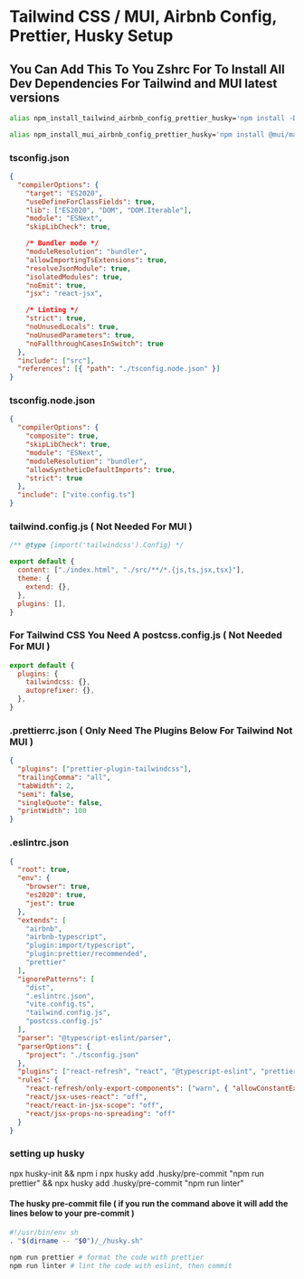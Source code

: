 # Tailwind CSS / MUI, Airbnb Config, Prettier, Husky Setup

## You Can Add This To You Zshrc For To Install All Dev Dependencies For Tailwind and MUI latest versions

```bash
alias npm_install_tailwind_airbnb_config_prettier_husky='npm install -D @headlessui/react @types/react @types/react-dom @typescript-eslint/eslint-plugin @typescript-eslint/parser @vitejs/plugin-react autoprefixer eslint eslint-config-airbnb eslint-config-airbnb-typescript eslint-config-prettier eslint-plugin-import eslint-plugin-jsx-a11y eslint-plugin-prettier eslint-plugin-react eslint-plugin-react-hooks eslint-plugin-react-refresh husky postcss prettier prettier-plugin-tailwindcss tailwindcss typescript'
```

```bash
alias npm_install_mui_airbnb_config_prettier_husky='npm install @mui/material @mui/icons-material @emotion/react @emotion/styled && npm install -D @types/react @types/react-dom @typescript-eslint/eslint-plugin @typescript-eslint/parser @vitejs/plugin-react eslint eslint-config-airbnb eslint-config-airbnb-typescript eslint-config-prettier eslint-plugin-import eslint-plugin-jsx-a11y eslint-plugin-prettier eslint-plugin-react eslint-plugin-react-hooks eslint-plugin-react-refresh husky prettier typescript'
```

### tsconfig.json

```json
{
  "compilerOptions": {
    "target": "ES2020",
    "useDefineForClassFields": true,
    "lib": ["ES2020", "DOM", "DOM.Iterable"],
    "module": "ESNext",
    "skipLibCheck": true,

    /* Bundler mode */
    "moduleResolution": "bundler",
    "allowImportingTsExtensions": true,
    "resolveJsonModule": true,
    "isolatedModules": true,
    "noEmit": true,
    "jsx": "react-jsx",

    /* Linting */
    "strict": true,
    "noUnusedLocals": true,
    "noUnusedParameters": true,
    "noFallthroughCasesInSwitch": true
  },
  "include": ["src"],
  "references": [{ "path": "./tsconfig.node.json" }]
}
```

### tsconfig.node.json

```json
{
  "compilerOptions": {
    "composite": true,
    "skipLibCheck": true,
    "module": "ESNext",
    "moduleResolution": "bundler",
    "allowSyntheticDefaultImports": true,
    "strict": true
  },
  "include": ["vite.config.ts"]
}
```

### tailwind.config.js ( Not Needed For MUI )

```js
/** @type {import('tailwindcss').Config} */

export default {
  content: ["./index.html", "./src/**/*.{js,ts,jsx,tsx}"],
  theme: {
    extend: {},
  },
  plugins: [],
}
```

### For Tailwind CSS You Need A postcss.config.js ( Not Needed For MUI )

```js
export default {
  plugins: {
    tailwindcss: {},
    autoprefixer: {},
  },
}
```

### .prettierrc.json ( Only Need The Plugins Below For Tailwind Not MUI )

```json
{
  "plugins": ["prettier-plugin-tailwindcss"],
  "trailingComma": "all",
  "tabWidth": 2,
  "semi": false,
  "singleQuote": false,
  "printWidth": 100
}
```

### .eslintrc.json

```json
{
  "root": true,
  "env": {
    "browser": true,
    "es2020": true,
    "jest": true
  },
  "extends": [
    "airbnb",
    "airbnb-typescript",
    "plugin:import/typescript",
    "plugin:prettier/recommended",
    "prettier"
  ],
  "ignorePatterns": [
    "dist",
    ".eslintrc.json",
    "vite.config.ts",
    "tailwind.config.js",
    "postcss.config.js"
  ],
  "parser": "@typescript-eslint/parser",
  "parserOptions": {
    "project": "./tsconfig.json"
  },
  "plugins": ["react-refresh", "react", "@typescript-eslint", "prettier"],
  "rules": {
    "react-refresh/only-export-components": ["warn", { "allowConstantExport": true }],
    "react/jsx-uses-react": "off",
    "react/react-in-jsx-scope": "off",
    "react/jsx-props-no-spreading": "off"
  }
}
```

### setting up husky

npx husky-init && npm i
npx husky add .husky/pre-commit "npm run prettier" && npx husky add .husky/pre-commit "npm run linter"

#### The husky pre-commit file ( if you run the command above it will add the lines below to your pre-commit )

```bash
#!/usr/bin/env sh
. "$(dirname -- "$0")/_/husky.sh"

npm run prettier # format the code with prettier
npm run linter # lint the code with eslint, then commit
```
